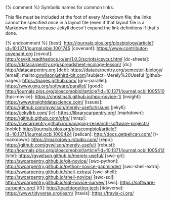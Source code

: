 {% comment %}
Symbolic names for common links.

This file must be included at the foot of every Markdown file; the
links cannot be specified once in a layout file (even if that layout
file is a Markdown file) because Jekyll doesn't expand the link
definitions if that's done.

{% endcomment %}
[best]: http://journals.plos.org/plosbiology/article?id=10.1371/journal.pbio.1001745
[covenant]: https://www.contributor-covenant.org
[csvcut]: http://csvkit.readthedocs.io/en/1.0.3/scripts/csvcut.html
[dc-sheets]: https://datacarpentry.org/spreadsheet-ecology-lesson/
[dc]: http://datacarpentry.org
[dcb]: https://datacarpentry.org/semester-biology/
[email]: mailto:gvwilson@third-bit.com?subject=Merely%20Useful
[github-pages]: https://pages.github.com/
[gnu-parallel]: https://www.gnu.org/software/parallel/
[good]: http://journals.plos.org/ploscompbiol/article?id=10.1371/journal.pcbi.1005510
[hpc-novice]: https://christinalk.github.io/hpc-novice-1/
[insight]: https://www.insightdatascience.com/
[issues]: https://github.com/gvwilson/merely-useful/issues
[jekyll]: https://jekyllrb.com/
[lc]: https://librarycarpentry.org/
[markdown]: https://github.github.com/gfm/
[mrsp]: https://swcarpentry.github.io/managing-research-software-projects/
[noble]: http://journals.plos.org/ploscompbiol/article?id=10.1371/journal.pcbi.1000424
[pelican]: http://docs.getpelican.com/
[r-markdown]: https://rmarkdown.rstudio.com/
[repo]: https://github.com/gvwilson/merely-useful/
[robust]: http://journals.plos.org/ploscompbiol/article?id=10.1371/journal.pcbi.1005412
[site]: https://gvwilson.github.io/merely-useful/
[swc-git]: http://swcarpentry.github.io/git-novice/
[swc-python]: http://swcarpentry.github.io/python-novice-gapminder/
[swc-shell-extra]: http://swcarpentry.github.io/shell-extras/
[swc-shell]: http://swcarpentry.github.io/shell-novice/
[swc-sql]: http://swcarpentry.github.io/sql-novice-survey/
[swc]: https://software-carpentry.org/
[t3]: http://teachtogether.tech
[tidyverse]: https://www.tidyverse.org/learn/
[travis]: https://travis-ci.org/
